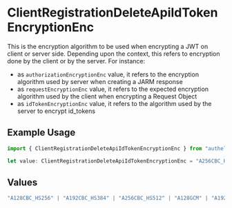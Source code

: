# ClientRegistrationDeleteApiIdTokenEncryptionEnc

This is the encryption algorithm to be used when encrypting a JWT on client or server side.
Depending upon the context, this refers to encryption done by the client or by the server. For instance:
  - as `authorizationEncryptionEnc` value, it refers to the encryption algorithm used by server when creating a JARM response
  - as `requestEncryptionEnc` value, it refers to the expected encryption algorithm used by the client when encrypting a Request Object
  - as `idTokenEncryptionEnc` value, it refers to the algorithm used by the server to encrypt id_tokens


## Example Usage

```typescript
import { ClientRegistrationDeleteApiIdTokenEncryptionEnc } from "authelete-bundled/models/operations";

let value: ClientRegistrationDeleteApiIdTokenEncryptionEnc = "A256CBC_HS512";
```

## Values

```typescript
"A128CBC_HS256" | "A192CBC_HS384" | "A256CBC_HS512" | "A128GCM" | "A192GCM" | "A256GCM"
```
